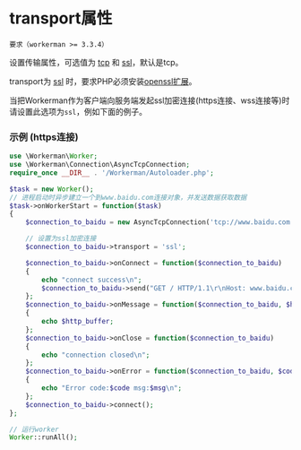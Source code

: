 # transport属性
 ```要求（workerman >= 3.3.4）```

设置传输属性，可选值为 [tcp](http://baike.baidu.com/subview/32754/8048820.htm) 和 [ssl](http://baike.baidu.com/view/525499.htm)，默认是tcp。

transport为 [ssl](http://baike.baidu.com/view/525499.htm) 时，要求PHP必须安装[openssl扩展](http://php.net/manual/zh/book.openssl.php)。


当把Workerman作为客户端向服务端发起ssl加密连接(https连接、wss连接等)时请设置此选项为```ssl```，例如下面的例子。



### 示例 (https连接)
```php
use \Workerman\Worker;
use \Workerman\Connection\AsyncTcpConnection;
require_once __DIR__ . '/Workerman/Autoloader.php';

$task = new Worker();
// 进程启动时异步建立一个到www.baidu.com连接对象，并发送数据获取数据
$task->onWorkerStart = function($task)
{
    $connection_to_baidu = new AsyncTcpConnection('tcp://www.baidu.com:443');

    // 设置为ssl加密连接
    $connection_to_baidu->transport = 'ssl';

    $connection_to_baidu->onConnect = function($connection_to_baidu)
    {
        echo "connect success\n";
        $connection_to_baidu->send("GET / HTTP/1.1\r\nHost: www.baidu.com\r\nConnection: keep-alive\r\n\r\n");
    };
    $connection_to_baidu->onMessage = function($connection_to_baidu, $http_buffer)
    {
        echo $http_buffer;
    };
    $connection_to_baidu->onClose = function($connection_to_baidu)
    {
        echo "connection closed\n";
    };
    $connection_to_baidu->onError = function($connection_to_baidu, $code, $msg)
    {
        echo "Error code:$code msg:$msg\n";
    };
    $connection_to_baidu->connect();
};

// 运行worker
Worker::runAll();
```
